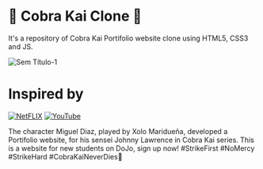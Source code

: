 # 🐍 Cobra Kai Clone 🥋
It's a repository of Cobra Kai Portifolio website clone using HTML5, CSS3 and JS. 

![Sem Título-1](https://user-images.githubusercontent.com/61624336/103779634-cdf5bf00-5012-11eb-8fa0-331f677db81d.jpg)

# Inspired by
[![NetFLIX](https://img.shields.io/badge/-Netflix‍‍‍Series-000000?style=for-the-badge&logo=NetFlix&logoColor=E50914)](https://www.netflix.com/br/title/81002370)
[![YouTube](https://img.shields.io/badge/-YouTube-FF0000?style=for-the-badge&logo=YouTube&logoColor=ffffff)](https://youtu.be/NwGC2FUM1ig)

The character Miguel Diaz, played by Xolo Maridueña, developed a Portifolio website, for his sensei Johnny Lawrence in Cobra Kai series. This is a website for new students on DoJo, sign up now! #StrikeFirst #NoMercy #StrikeHard #CobraKaiNeverDies🐍
